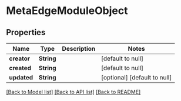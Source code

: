 # MetaEdgeModuleObject

## Properties
Name | Type | Description | Notes
------------ | ------------- | ------------- | -------------
**creator** | **String** |  | [default to null]
**created** | **String** |  | [default to null]
**updated** | **String** |  | [optional] [default to null]

[[Back to Model list]](../README.md#documentation-for-models) [[Back to API list]](../README.md#documentation-for-api-endpoints) [[Back to README]](../README.md)


